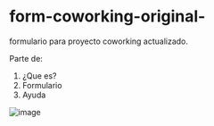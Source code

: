 # form-coworking-original-
formulario para proyecto coworking actualizado. 

Parte de: 
1. ¿Que es?
2. Formulario
3. Ayuda 

![image](https://user-images.githubusercontent.com/72038716/188732266-d84dc113-b725-498f-9e40-098987c721ab.png)

